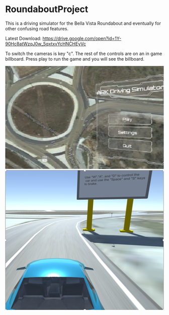 # RoundaboutProject
This is a driving simulator for the Bella Vista Roundabout and eventually for other confusing road features. 

Latest Download: https://drive.google.com/open?id=1Y-90Hc8atWzqJ0w_5qxtxvYcHNCHEyVc

To switch the cameras is key "c". The rest of the controls are on an in game billboard. Press play to run the game and you will see the billboard.

<img src="/MainMenuPic.PNG" alt="">
<img src="/BillboardCar2.PNG" alt="">
